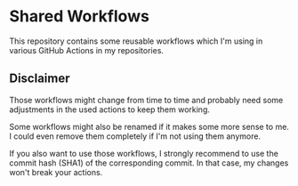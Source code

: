 # Shared Workflows

This repository contains some reusable workflows which I'm using in various GitHub Actions in my repositories.

## Disclaimer

Those workflows might change from time to time and probably need some adjustments in the used actions to keep them working.

Some workflows might also be renamed if it makes some more sense to me. I could even remove them completely if I'm not using them anymore.

If you also want to use those workflows, I strongly recommend to use the commit hash (SHA1) of the corresponding commit. In that case, my changes won't break your actions.